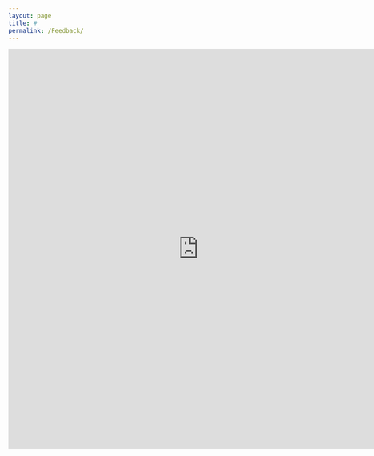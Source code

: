 ```yaml
---
layout: page
title: #
permalink: /Feedback/
---
```


<iframe src="https://docs.google.com/forms/d/15nEuMOTohKk4QCsQDxct10s6f7pnledoJh8eFHfVf8I/viewform?embedded=true" width="760" height="800" frameborder="0" marginheight="0" marginwidth="0">Loading...</iframe>
